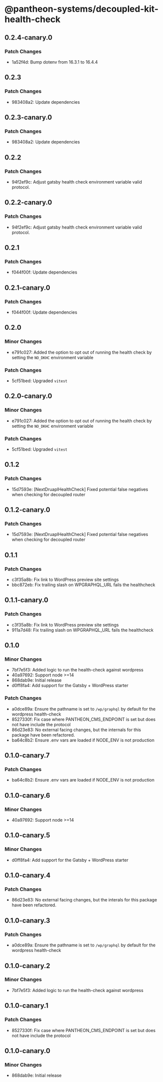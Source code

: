 # @pantheon-systems/decoupled-kit-health-check

## 0.2.4-canary.0

### Patch Changes

- 1a52f4d: Bump dotenv from 16.3.1 to 16.4.4

## 0.2.3

### Patch Changes

- 983408a2: Update dependencies

## 0.2.3-canary.0

### Patch Changes

- 983408a2: Update dependencies

## 0.2.2

### Patch Changes

- 94f2ef9c: Adjust gatsby health check environment variable valid protocol.

## 0.2.2-canary.0

### Patch Changes

- 94f2ef9c: Adjust gatsby health check environment variable valid protocol.

## 0.2.1

### Patch Changes

- f044f00f: Update dependencies

## 0.2.1-canary.0

### Patch Changes

- f044f00f: Update dependencies

## 0.2.0

### Minor Changes

- e791c027: Added the option to opt out of running the health check by setting
  the `NO_DKHC` environment variable

### Patch Changes

- 5cf51bed: Upgraded `vitest`

## 0.2.0-canary.0

### Minor Changes

- e791c027: Added the option to opt out of running the health check by setting
  the `NO_DKHC` environment variable

### Patch Changes

- 5cf51bed: Upgraded `vitest`

## 0.1.2

### Patch Changes

- 15d7593e: [NextDruaplHealthCheck] Fixed potential false negatives when
  checking for decoupled router

## 0.1.2-canary.0

### Patch Changes

- 15d7593e: [NextDruaplHealthCheck] Fixed potential false negatives when
  checking for decoupled router

## 0.1.1

### Patch Changes

- c3f35a8b: Fix link to WordPress preview site settings
- bbc872eb: Fix trailing slash on WPGRAPHQL_URL fails the healthcheck

## 0.1.1-canary.0

### Patch Changes

- c3f35a8b: Fix link to WordPress preview site settings
- 911a7d48: Fix trailing slash on WPGRAPHQL_URL fails the healthcheck

## 0.1.0

### Minor Changes

- 7bf7e5f3: Added logic to run the health-check against wordpress
- 40a97692: Support node >=14
- 868dab9e: Initial release
- d0ff8fa4: Add support for the Gatsby + WordPress starter

### Patch Changes

- a0dce89a: Ensure the pathname is set to `/wp/graphql` by default for the
  wordpress health-check
- 8527330f: Fix case where PANTHEON_CMS_ENDPOINT is set but does not have
  include the protocol
- 86d23e83: No external facing changes, but the internals for this package have
  been refactored.
- ba64c8b2: Ensure .env vars are loaded if NODE_ENV is not production

## 0.1.0-canary.7

### Patch Changes

- ba64c8b2: Ensure .env vars are loaded if NODE_ENV is not production

## 0.1.0-canary.6

### Minor Changes

- 40a97692: Support node >=14

## 0.1.0-canary.5

### Minor Changes

- d0ff8fa4: Add support for the Gatsby + WordPress starter

## 0.1.0-canary.4

### Patch Changes

- 86d23e83: No external facing changes, but the interals for this package have
  been refactored.

## 0.1.0-canary.3

### Patch Changes

- a0dce89a: Ensure the pathname is set to `/wp/graphql` by default for the
  wordpress health-check

## 0.1.0-canary.2

### Minor Changes

- 7bf7e5f3: Added logic to run the health-check against wordpress

## 0.1.0-canary.1

### Patch Changes

- 8527330f: Fix case where PANTHEON_CMS_ENDPOINT is set but does not have
  include the protocol

## 0.1.0-canary.0

### Minor Changes

- 868dab9e: Initial release
